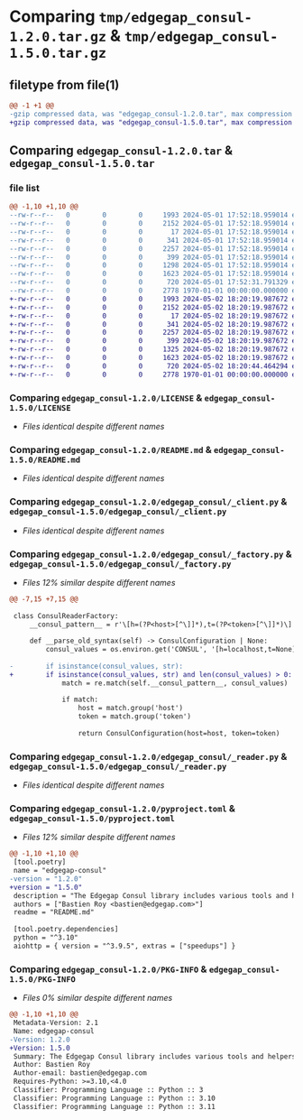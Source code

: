# Comparing `tmp/edgegap_consul-1.2.0.tar.gz` & `tmp/edgegap_consul-1.5.0.tar.gz`

## filetype from file(1)

```diff
@@ -1 +1 @@
-gzip compressed data, was "edgegap_consul-1.2.0.tar", max compression
+gzip compressed data, was "edgegap_consul-1.5.0.tar", max compression
```

## Comparing `edgegap_consul-1.2.0.tar` & `edgegap_consul-1.5.0.tar`

### file list

```diff
@@ -1,10 +1,10 @@
--rw-r--r--   0        0        0     1993 2024-05-01 17:52:18.959014 edgegap_consul-1.2.0/LICENSE
--rw-r--r--   0        0        0     2152 2024-05-01 17:52:18.959014 edgegap_consul-1.2.0/README.md
--rw-r--r--   0        0        0       17 2024-05-01 17:52:18.959014 edgegap_consul-1.2.0/edgegap_consul/BUILD
--rw-r--r--   0        0        0      341 2024-05-01 17:52:18.959014 edgegap_consul-1.2.0/edgegap_consul/__init__.py
--rw-r--r--   0        0        0     2257 2024-05-01 17:52:18.959014 edgegap_consul-1.2.0/edgegap_consul/_client.py
--rw-r--r--   0        0        0      399 2024-05-01 17:52:18.959014 edgegap_consul-1.2.0/edgegap_consul/_configuration.py
--rw-r--r--   0        0        0     1298 2024-05-01 17:52:18.959014 edgegap_consul-1.2.0/edgegap_consul/_factory.py
--rw-r--r--   0        0        0     1623 2024-05-01 17:52:18.959014 edgegap_consul-1.2.0/edgegap_consul/_reader.py
--rw-r--r--   0        0        0      720 2024-05-01 17:52:31.791329 edgegap_consul-1.2.0/pyproject.toml
--rw-r--r--   0        0        0     2778 1970-01-01 00:00:00.000000 edgegap_consul-1.2.0/PKG-INFO
+-rw-r--r--   0        0        0     1993 2024-05-02 18:20:19.987672 edgegap_consul-1.5.0/LICENSE
+-rw-r--r--   0        0        0     2152 2024-05-02 18:20:19.987672 edgegap_consul-1.5.0/README.md
+-rw-r--r--   0        0        0       17 2024-05-02 18:20:19.987672 edgegap_consul-1.5.0/edgegap_consul/BUILD
+-rw-r--r--   0        0        0      341 2024-05-02 18:20:19.987672 edgegap_consul-1.5.0/edgegap_consul/__init__.py
+-rw-r--r--   0        0        0     2257 2024-05-02 18:20:19.987672 edgegap_consul-1.5.0/edgegap_consul/_client.py
+-rw-r--r--   0        0        0      399 2024-05-02 18:20:19.987672 edgegap_consul-1.5.0/edgegap_consul/_configuration.py
+-rw-r--r--   0        0        0     1325 2024-05-02 18:20:19.987672 edgegap_consul-1.5.0/edgegap_consul/_factory.py
+-rw-r--r--   0        0        0     1623 2024-05-02 18:20:19.987672 edgegap_consul-1.5.0/edgegap_consul/_reader.py
+-rw-r--r--   0        0        0      720 2024-05-02 18:20:44.464294 edgegap_consul-1.5.0/pyproject.toml
+-rw-r--r--   0        0        0     2778 1970-01-01 00:00:00.000000 edgegap_consul-1.5.0/PKG-INFO
```

### Comparing `edgegap_consul-1.2.0/LICENSE` & `edgegap_consul-1.5.0/LICENSE`

 * *Files identical despite different names*

### Comparing `edgegap_consul-1.2.0/README.md` & `edgegap_consul-1.5.0/README.md`

 * *Files identical despite different names*

### Comparing `edgegap_consul-1.2.0/edgegap_consul/_client.py` & `edgegap_consul-1.5.0/edgegap_consul/_client.py`

 * *Files identical despite different names*

### Comparing `edgegap_consul-1.2.0/edgegap_consul/_factory.py` & `edgegap_consul-1.5.0/edgegap_consul/_factory.py`

 * *Files 12% similar despite different names*

```diff
@@ -7,15 +7,15 @@
 
 class ConsulReaderFactory:
     __consul_pattern__ = r'\[h=(?P<host>[^\]]*),t=(?P<token>[^\]]*)\]'
 
     def __parse_old_syntax(self) -> ConsulConfiguration | None:
         consul_values = os.environ.get('CONSUL', '[h=localhost,t=None]')
 
-        if isinstance(consul_values, str):
+        if isinstance(consul_values, str) and len(consul_values) > 0:
             match = re.match(self.__consul_pattern__, consul_values)
 
             if match:
                 host = match.group('host')
                 token = match.group('token')
 
                 return ConsulConfiguration(host=host, token=token)
```

### Comparing `edgegap_consul-1.2.0/edgegap_consul/_reader.py` & `edgegap_consul-1.5.0/edgegap_consul/_reader.py`

 * *Files identical despite different names*

### Comparing `edgegap_consul-1.2.0/pyproject.toml` & `edgegap_consul-1.5.0/pyproject.toml`

 * *Files 12% similar despite different names*

```diff
@@ -1,10 +1,10 @@
 [tool.poetry]
 name = "edgegap-consul"
-version = "1.2.0"
+version = "1.5.0"
 description = "The Edgegap Consul library includes various tools and helpers for interacting with Consul. It is designed for use within the Edgegap organization."
 authors = ["Bastien Roy <bastien@edgegap.com>"]
 readme = "README.md"
 
 [tool.poetry.dependencies]
 python = "^3.10"
 aiohttp = { version = "^3.9.5", extras = ["speedups"] }
```

### Comparing `edgegap_consul-1.2.0/PKG-INFO` & `edgegap_consul-1.5.0/PKG-INFO`

 * *Files 0% similar despite different names*

```diff
@@ -1,10 +1,10 @@
 Metadata-Version: 2.1
 Name: edgegap-consul
-Version: 1.2.0
+Version: 1.5.0
 Summary: The Edgegap Consul library includes various tools and helpers for interacting with Consul. It is designed for use within the Edgegap organization.
 Author: Bastien Roy
 Author-email: bastien@edgegap.com
 Requires-Python: >=3.10,<4.0
 Classifier: Programming Language :: Python :: 3
 Classifier: Programming Language :: Python :: 3.10
 Classifier: Programming Language :: Python :: 3.11
```

